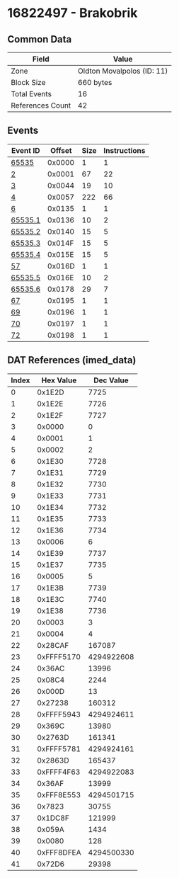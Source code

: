 # 16822497 - Brakobrik

## Common Data

| Field            | Value                      |
|------------------|----------------------------|
| Zone             | Oldton Movalpolos (ID: 11) |
| Block Size       | 660 bytes                  |
| Total Events     | 16                         |
| References Count | 42                         |

## Events

| Event ID                | Offset   |   Size |   Instructions |
|-------------------------|----------|--------|----------------|
| [65535](./65535.md)     | 0x0000   |      1 |              1 |
| [2](./2.md)             | 0x0001   |     67 |             22 |
| [3](./3.md)             | 0x0044   |     19 |             10 |
| [4](./4.md)             | 0x0057   |    222 |             66 |
| [6](./6.md)             | 0x0135   |      1 |              1 |
| [65535.1](./65535.1.md) | 0x0136   |     10 |              2 |
| [65535.2](./65535.2.md) | 0x0140   |     15 |              5 |
| [65535.3](./65535.3.md) | 0x014F   |     15 |              5 |
| [65535.4](./65535.4.md) | 0x015E   |     15 |              5 |
| [57](./57.md)           | 0x016D   |      1 |              1 |
| [65535.5](./65535.5.md) | 0x016E   |     10 |              2 |
| [65535.6](./65535.6.md) | 0x0178   |     29 |              7 |
| [67](./67.md)           | 0x0195   |      1 |              1 |
| [69](./69.md)           | 0x0196   |      1 |              1 |
| [70](./70.md)           | 0x0197   |      1 |              1 |
| [72](./72.md)           | 0x0198   |      1 |              1 |

## DAT References (imed_data)

|   Index | Hex Value   |   Dec Value |
|---------|-------------|-------------|
|       0 | 0x1E2D      |        7725 |
|       1 | 0x1E2E      |        7726 |
|       2 | 0x1E2F      |        7727 |
|       3 | 0x0000      |           0 |
|       4 | 0x0001      |           1 |
|       5 | 0x0002      |           2 |
|       6 | 0x1E30      |        7728 |
|       7 | 0x1E31      |        7729 |
|       8 | 0x1E32      |        7730 |
|       9 | 0x1E33      |        7731 |
|      10 | 0x1E34      |        7732 |
|      11 | 0x1E35      |        7733 |
|      12 | 0x1E36      |        7734 |
|      13 | 0x0006      |           6 |
|      14 | 0x1E39      |        7737 |
|      15 | 0x1E37      |        7735 |
|      16 | 0x0005      |           5 |
|      17 | 0x1E3B      |        7739 |
|      18 | 0x1E3C      |        7740 |
|      19 | 0x1E38      |        7736 |
|      20 | 0x0003      |           3 |
|      21 | 0x0004      |           4 |
|      22 | 0x28CAF     |      167087 |
|      23 | 0xFFFF5170  |  4294922608 |
|      24 | 0x36AC      |       13996 |
|      25 | 0x08C4      |        2244 |
|      26 | 0x000D      |          13 |
|      27 | 0x27238     |      160312 |
|      28 | 0xFFFF5943  |  4294924611 |
|      29 | 0x369C      |       13980 |
|      30 | 0x2763D     |      161341 |
|      31 | 0xFFFF5781  |  4294924161 |
|      32 | 0x2863D     |      165437 |
|      33 | 0xFFFF4F63  |  4294922083 |
|      34 | 0x36AF      |       13999 |
|      35 | 0xFFF8E553  |  4294501715 |
|      36 | 0x7823      |       30755 |
|      37 | 0x1DC8F     |      121999 |
|      38 | 0x059A      |        1434 |
|      39 | 0x0080      |         128 |
|      40 | 0xFFF8DFEA  |  4294500330 |
|      41 | 0x72D6      |       29398 |
